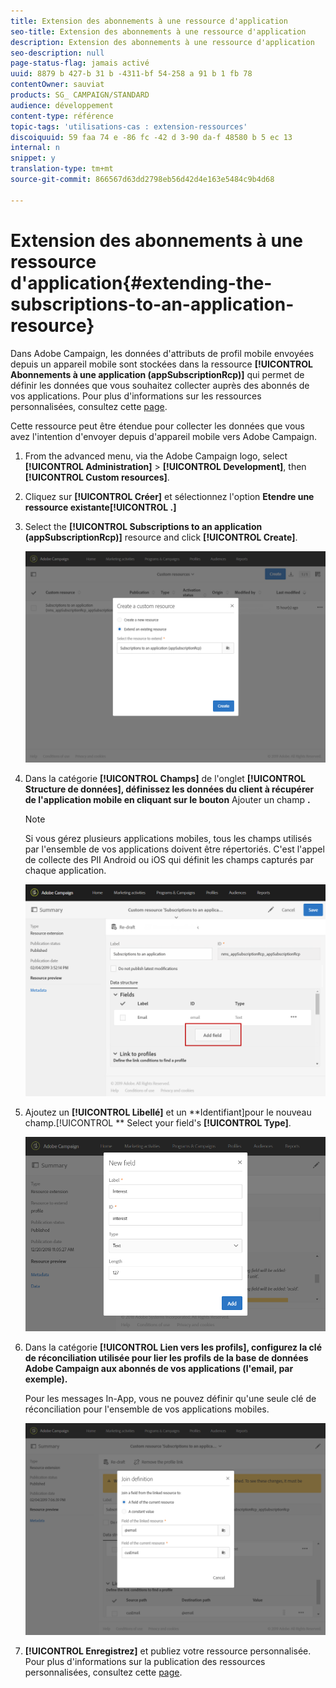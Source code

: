 ```yaml
---
title: Extension des abonnements à une ressource d'application
seo-title: Extension des abonnements à une ressource d'application
description: Extension des abonnements à une ressource d'application
seo-description: null
page-status-flag: jamais activé
uuid: 8879 b 427-b 31 b -4311-bf 54-258 a 91 b 1 fb 78
contentOwner: sauviat
products: SG_ CAMPAIGN/STANDARD
audience: développement
content-type: référence
topic-tags: 'utilisations-cas : extension-ressources'
discoiquuid: 59 faa 74 e -86 fc -42 d 3-90 da-f 48580 b 5 ec 13
internal: n
snippet: y
translation-type: tm+mt
source-git-commit: 866567d63dd2798eb56d42d4e163e5484c9b4d68

---
```



# Extension des abonnements à une ressource d'application{#extending-the-subscriptions-to-an-application-resource}

Dans Adobe Campaign, les données d'attributs de profil mobile envoyées depuis un appareil mobile sont stockées dans la ressource **[!UICONTROL Abonnements à une application (appSubscriptionRcp)]** qui permet de définir les données que vous souhaitez collecter auprès des abonnés de vos applications. Pour plus d'informations sur les ressources personnalisées, consultez cette [page](../../developing/using/key-steps-of-adding-a-resource.md).

Cette ressource peut être étendue pour collecter les données que vous avez l'intention d'envoyer depuis d'appareil mobile vers Adobe Campaign.

1. From the advanced menu, via the Adobe Campaign logo, select **[!UICONTROL Administration]** &gt; **[!UICONTROL Development]**, then **[!UICONTROL Custom resources]**.
1. Cliquez sur **[!UICONTROL Créer]** et sélectionnez l'option **Etendre une ressource existante[!UICONTROL .]**
1. Select the **[!UICONTROL Subscriptions to an application (appSubscriptionRcp)]** resource and click **[!UICONTROL Create]**.

   ![](assets/in_app_personal_data_4.png)

1. Dans la catégorie **[!UICONTROL Champs]** de l'onglet **[!UICONTROL Structure de données], définissez les données du client à récupérer de l'application mobile en cliquant sur le bouton** Ajouter un champ **.**

   >[!NOTE]
   >
   >Si vous gérez plusieurs applications mobiles, tous les champs utilisés par l'ensemble de vos applications doivent être répertoriés. C'est l'appel de collecte des PII Android ou iOS qui définit les champs capturés par chaque application.

   ![](assets/in_app_personal_data.png)

1. Ajoutez un **[!UICONTROL Libellé]** et un **Identifiant]pour le nouveau champ.[!UICONTROL ** Select your field's **[!UICONTROL Type]**.

   ![](assets/schema_extension_uc9.png)

1. Dans la catégorie **[!UICONTROL Lien vers les profils], configurez la clé de réconciliation utilisée pour lier les profils de la base de données Adobe Campaign aux abonnés de vos applications (l'email, par exemple).**

   Pour les messages In-App, vous ne pouvez définir qu'une seule clé de réconciliation pour l'ensemble de vos applications mobiles.

   ![](assets/in_app_personal_data_3.png)

1. **[!UICONTROL Enregistrez]** et publiez votre ressource personnalisée. Pour plus d'informations sur la publication des ressources personnalisées, consultez cette [page](../../developing/using/updating-the-database-structure.md#publishing-a-custom-resource).

